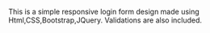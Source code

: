 This is a simple responsive login form design made using Html,CSS,Bootstrap,JQuery.
Validations are also included.
